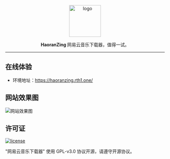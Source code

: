 <p align="center">
    <img width="100" src="https://Pollen-Z.github.io/images/LOGO-.png" alt="logo" />
</p>

<p align="center"><b>HaoranZing </b> 网易云音乐下载器，值得一试。</p>

------------------------------

## 在线体验

- 环境地址：https://haoranzing.rth1.one/

## 网站效果图

![网站效果图](https://pollen-z.github.io/images/Website.png)

## 许可证

[![license](https://img.shields.io/github/license/halo-dev/halo.svg?style=flat-square)](https://github.com/halo-dev/halo/blob/master/LICENSE)

"网易云音乐下载器" 使用 GPL-v3.0 协议开源，请遵守开源协议。

